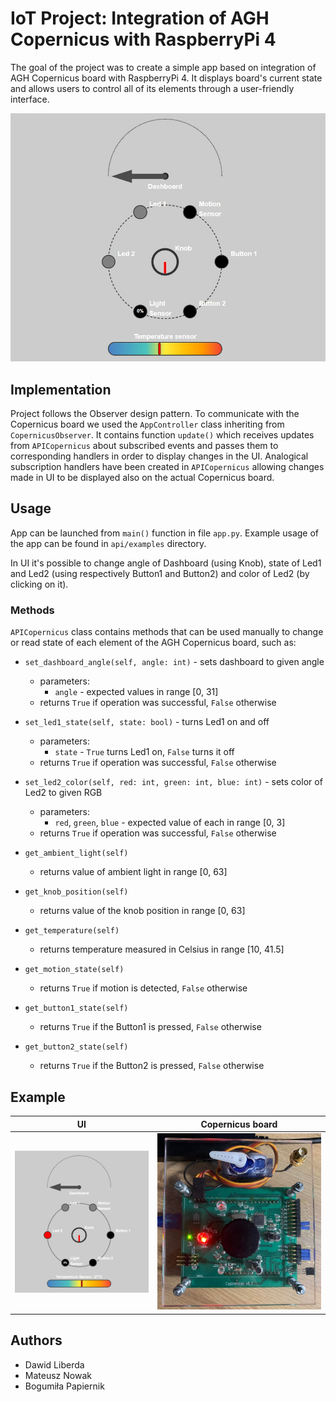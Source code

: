 # IoT Project: Integration of AGH Copernicus with RaspberryPi 4
The goal of the project was to create a simple app based on integration of AGH Copernicus board with RaspberryPi 4. It 
displays board's current state and allows users to control all of its elements through a user-friendly interface.

![picture of initial state](images/initial_state.jpg)

## Implementation
Project follows the Observer design pattern. To communicate with the Copernicus board we used the `AppController` class 
inheriting from `CopernicusObserver`. It contains function `update()` which receives updates from `APICopernicus` about 
subscribed events and passes them to corresponding handlers in order to display changes in the UI. Analogical 
subscription handlers have been created in `APICopernicus` allowing changes made in UI to be displayed also on the 
actual Copernicus board.

## Usage
App can be launched from `main()` function in file `app.py`. Example usage of the app can be found in `api/examples` 
directory.

In UI it's possible to change angle of Dashboard (using Knob), state of Led1 and Led2 (using respectively Button1 and 
Button2) and color of Led2 (by clicking on it).

### Methods
`APICopernicus` class contains methods that can be used manually to change or read state of each element of the AGH 
Copernicus board, such as:
- `set_dashboard_angle(self, angle: int)` - sets dashboard to given angle
  - parameters:
    - `angle` - expected values in range [0, 31]
  - returns `True` if operation was successful, `False` otherwise


- `set_led1_state(self, state: bool)` - turns Led1 on and off
  - parameters:
    - `state` - `True` turns Led1 on, `False` turns it off
  - returns `True` if operation was successful, `False` otherwise


- `set_led2_color(self, red: int, green: int, blue: int)` - sets color of Led2 to given RGB
  - parameters: 
    - `red`, `green`, `blue` - expected value of each in range [0, 3]
  - returns `True` if operation was successful, `False` otherwise


- `get_ambient_light(self)`
  - returns value of ambient light in range [0, 63]


- `get_knob_position(self)`
  - returns value of the knob position in range [0, 63]


- `get_temperature(self)`
  - returns temperature measured in Celsius in range [10, 41.5]


- `get_motion_state(self)`
  - returns `True` if motion is detected, `False` otherwise


- `get_button1_state(self)`
  - returns `True` if the Button1 is pressed, `False` otherwise


- `get_button2_state(self)`
  - returns `True` if the Button2 is pressed, `False` otherwise


## Example
|                UI                |                 Copernicus board                 |
|:--------------------------------:|:------------------------------------------------:|
| ![Led2 - UI](images/led2_ui.png) | ![Led2 - Copernicus](images/led2_copernicus.jpg) |


## Authors
- Dawid Liberda
- Mateusz Nowak
- Bogumiła Papiernik
